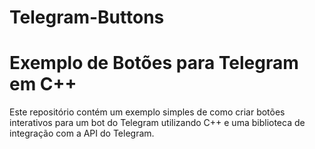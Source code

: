 # Telegram-Buttons
# Exemplo de Botões para Telegram em C++

Este repositório contém um exemplo simples de como criar botões interativos para um bot do Telegram utilizando C++ e uma biblioteca de integração com a API do Telegram.
